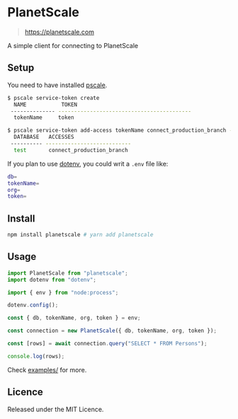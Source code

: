 # PlanetScale

> https://planetscale.com

A simple client for connecting to PlanetScale

## Setup

You need to have installed [pscale](https://github.com/planetscale/cli).

```sh
$ pscale service-token create
  NAME           TOKEN
 -------------- ------------------------------------------
  tokenName     token

$ pscale service-token add-access tokenName connect_production_branch --database test
  DATABASE   ACCESSES
 ---------- ---------------------------
  test       connect_production_branch
```

If you plan to use [dotenv](https://github.com/motdotla/dotenv), you could writ a `.env` file like:

```sh
db=
tokenName=
org=
token=
```

## Install

```sh
npm install planetscale # yarn add planetscale
```

## Usage

```js
import PlanetScale from "planetscale";
import dotenv from "dotenv";

import { env } from "node:process";

dotenv.config();

const { db, tokenName, org, token } = env;

const connection = new PlanetScale({ db, tokenName, org, token });

const [rows] = await connection.query("SELECT * FROM Persons");

console.log(rows);
```

Check [examples/](./examples) for more.

## Licence

Released under the MIT Licence.
